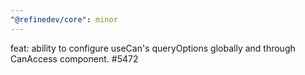```yaml
---
"@refinedev/core": minor
---
```


feat: ability to configure useCan's queryOptions globally and through CanAccess component. #5472
